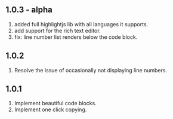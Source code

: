 ## 1.0.3 - alpha

1. added full highlightjs lib with all languages it supports.
2. add support for the rich text editor.
3. fix: line number list renders below the code block.


## 1.0.2

1. Resolve the issue of occasionally not displaying line numbers.


## 1.0.1

1. Implement beautiful code blocks.
2. Implement one click copying.
